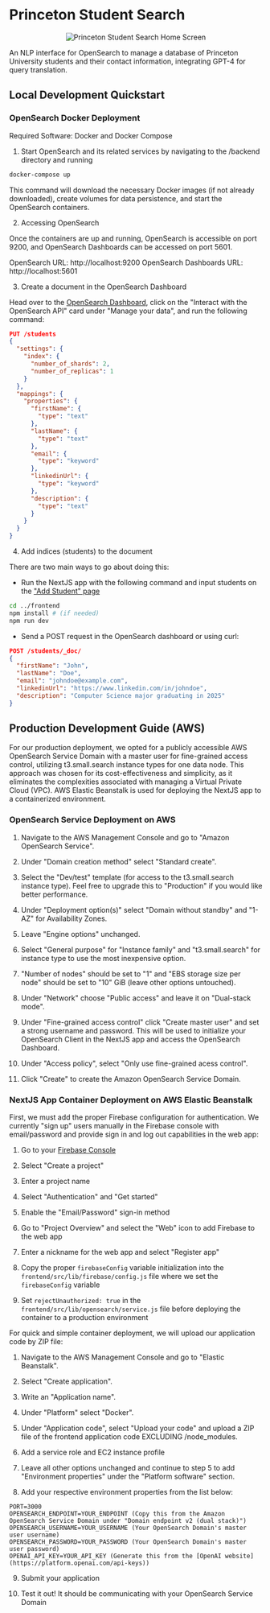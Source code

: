 # Princeton Student Search

<div align="center">
    <img src="ptonstudentsearchhome.gif" alt="Princeton Student Search Home Screen" />
</div>

An NLP interface for OpenSearch to manage a database of Princeton University students and their contact information, integrating GPT-4 for query translation.

## Local Development Quickstart

### OpenSearch Docker Deployment

Required Software: Docker and Docker Compose

1. Start OpenSearch and its related services by navigating to the /backend directory and running

```bash
docker-compose up
```

This command will download the necessary Docker images (if not already downloaded), create volumes for data persistence, and start the OpenSearch containers.

2. Accessing OpenSearch

Once the containers are up and running, OpenSearch is accessible on port 9200, and OpenSearch Dashboards can be accessed on port 5601.

OpenSearch URL: http://localhost:9200
OpenSearch Dashboards URL: http://localhost:5601

3. Create a document in the OpenSearch Dashboard

Head over to the [OpenSearch Dashboard](http://localhost:5601), click on the "Interact with the OpenSearch API" card under "Manage your data", and run the following command:

```json
PUT /students
{
  "settings": {
    "index": {
      "number_of_shards": 2,
      "number_of_replicas": 1
    }
  },
  "mappings": {
    "properties": {
      "firstName": {
        "type": "text"
      },
      "lastName": {
        "type": "text"
      },
      "email": {
        "type": "keyword"
      },
      "linkedinUrl": {
        "type": "keyword"
      },
      "description": {
        "type": "text"
      }
    }
  }
}
```

4. Add indices (students) to the document

There are two main ways to go about doing this:

- Run the NextJS app with the following command and input students on the ["Add Student" page](http://localhost:3000/add-student)

```bash
cd ../frontend
npm install # (if needed)
npm run dev
```

- Send a POST request in the OpenSearch dashboard or using curl:

```json
POST /students/_doc/
{
  "firstName": "John",
  "lastName": "Doe",
  "email": "johndoe@example.com",
  "linkedinUrl": "https://www.linkedin.com/in/johndoe",
  "description": "Computer Science major graduating in 2025"
}
```

## Production Development Guide (AWS)

For our production deployment, we opted for a publicly accessible AWS OpenSearch Service Domain with a master user for fine-grained access control, utilizing t3.small.search instance types for one data node. This approach was chosen for its cost-effectiveness and simplicity, as it eliminates the complexities associated with managing a Virtual Private Cloud (VPC). AWS Elastic Beanstalk is used for deploying the NextJS app to a containerized environment.

### OpenSearch Service Deployment on AWS

1. Navigate to the AWS Management Console and go to "Amazon OpenSearch Service".

2. Under "Domain creation method" select "Standard create".

3. Select the "Dev/test" template (for access to the t3.small.search instance type). Feel free to upgrade this to "Production" if you would like better performance.

4. Under "Deployment option(s)" select "Domain without standby" and "1-AZ" for Availability Zones.

5. Leave "Engine options" unchanged.

6. Select "General purpose" for "Instance family" and "t3.small.search" for instance type to use the most inexpensive option.

7. "Number of nodes" should be set to "1" and "EBS storage size per node" should be set to "10" GiB (leave other options untouched).

8. Under "Network" choose "Public access" and leave it on "Dual-stack mode".

9. Under "Fine-grained access control" click "Create master user" and set a strong username and password. This will be used to initialize your OpenSearch Client in the NextJS app and access the OpenSearch Dashboard.

10. Under "Access policy", select "Only use fine-grained acess control".

11. Click "Create" to create the Amazon OpenSearch Service Domain.

### NextJS App Container Deployment on AWS Elastic Beanstalk

First, we must add the proper Firebase configuration for authentication. We currently "sign up" users manually in the Firebase console with email/password and provide sign in and log out capabilities in the web app:

1. Go to your [Firebase Console](https://console.firebase.google.com)

2. Select "Create a project"

3. Enter a project name

4. Select "Authentication" and "Get started"

5. Enable the "Email/Password" sign-in method

6. Go to "Project Overview" and select the "Web" icon to add Firebase to the web app

7. Enter a nickname for the web app and select "Register app"

8. Copy the proper `firebaseConfig` variable initialization into the `frontend/src/lib/firebase/config.js` file where we set the `firebaseConfig` variable

9. Set `rejectUnauthorized: true` in the `frontend/src/lib/opensearch/service.js` file before deploying the container to a production environment

For quick and simple container deployment, we will upload our application code by ZIP file:

1. Navigate to the AWS Management Console and go to "Elastic Beanstalk".

2. Select "Create application".

3. Write an "Application name".

4. Under "Platform" select "Docker".

5. Under "Application code", select "Upload your code" and upload a ZIP file of the frontend application code EXCLUDING /node_modules.

6. Add a service role and EC2 instance profile

7. Leave all other options unchanged and continue to step 5 to add "Environment properties" under the "Platform software" section.

8. Add your respective environment properties from the list below:

```env
PORT=3000
OPENSEARCH_ENDPOINT=YOUR_ENDPOINT (Copy this from the Amazon OpenSearch Service Domain under "Domain endpoint v2 (dual stack)")
OPENSEARCH_USERNAME=YOUR_USERNAME (Your OpenSearch Domain's master user username)
OPENSEARCH_PASSWORD=YOUR_PASSWORD (Your OpenSearch Domain's master user password)
OPENAI_API_KEY=YOUR_API_KEY (Generate this from the [OpenAI website](https://platform.openai.com/api-keys))
```

9. Submit your application

10. Test it out! It should be communicating with your OpenSearch Service Domain
